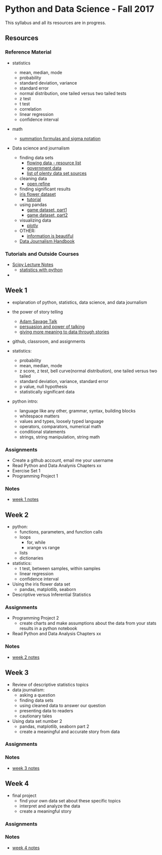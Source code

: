 # Python and Data Science - Fall 2017
This syllabus and all its resources are in progress.

## Resources
### Reference Material
- statistics
    - mean, median, mode
    - probability
    - standard deviation, variance
    - standard error
    - normal distribution, one tailed versus two tailed tests
    - z test
    - t test
    - correlation
    - linear regression
    - confidence interval
- math
    - [summation formulas and sigma notation]("https://www.youtube.com/watch?v=oSgTjkr8o8A")

- Data science and journalism
    - finding data sets
        - [flowing data - resource list]("http://flowingdata.com/2009/10/01/30-resources-to-find-the-data-you-need/")
        - [government data](https://www.data.gov/)
        - [list of plenty data set sources](http://datajournalismhandbook.org/1.0/en/getting_data_0.html)
    - cleaning data
        - [open refine]()
    - finding significant results
    - [iris flower dataset]()
        - [tutorial]()
    - using pandas
        - [game dataset, part1]()
        - [game dataset, part2]()
    - visualizing data
        - [plotly]()
    - OTHER:
        - [information is beautiful]("http://www.informationisbeautiful.net/")
    - [Data Journalism Handbook](http://datajournalismhandbook.org/1.0/en/index.html)

### Tutorials and Outside Courses
- [Scipy Lecture Notes]("http://www.scipy-lectures.org/index.html")
    - [statistics with python]("http://www.scipy-lectures.org/packages/statistics/index.html")
-

## Week 1
- explanation of python, statistics, data science, and data journalism
- the power of story telling
    - [Adam Savage Talk](https://www.youtube.com/watch?v=cXbXNV9-ZAg)
    - [persuasion and power of talking](https://www.youtube.com/watch?v=AL-PAzrpqUQ)
    - [giving more meaning to data through stories](https://www.youtube.com/watch?v=6xsvGYIxJok)
- github, classroom, and assignments
- statistics:
    - probability
    - mean, median, mode
    - z score, z test, bell curve(normal distribution), one tailed versus two tailed
    - standard deviation, variance, standard error
    - p value, null hypothesis
    - statistically significant data

- python intro:
    - language like any other, grammar, syntax, building blocks
    - whitespace matters
    - values and types, loosely typed language
    - operators, comparators, numerical math
    - conditional statements
    - strings, string manipulation, string math

### Assignments
- Create a github account, email me your username
- Read Python and Data Analynis Chapters xx
- Exercise Set 1
- Programming Project 1

### Notes
- [week 1 notes]()

## Week 2
- python:
    - functions, parameters, and function calls
    - loops
        - for, while
        - xrange vs range
    - lists
    - dictionaries
- statistics:
    - t test, between samples, within samples
    - linear regression
    - confidence interval
- Using the iris flower data set
    - pandas, matplotlib, seaborn
- Descriptive versus Inferential Statistics
### Assignments
- Programming Project 2
    - create charts and make assumptions about the data from your stats results in a python notebook
- Read Python and Data Analysis Chapters xx

### Notes
- [week 2 notes]()

## Week 3
- Review of descriptive statistics topics
- data journalism:
    - asking a question
    - finding data sets
    - using cleaned data to answer our question
    - presenting data to readers
    - cautionary tales
- Using data set number 2
    - pandas, matplotlib, seaborn part 2
    - create a meaningful and accurate story from data

### Assignments


### Notes
- [week 3 notes]()

## Week 4
- final project
    - find your own data set about these specific topics
    - interpret and analyze the data
    - create a meaningful story
### Assignments

### Notes
- [week 4 notes]()
